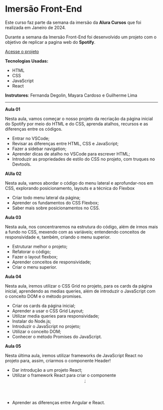 # Imersão Front-End

Este curso faz parte da semana da imersão da **Alura Cursos** que foi realizada em Janeiro de 2024.

Durante a semana da Imersão Front-End foi desenvolvido um projeto com o objetivo de replicar a pagina web do **Spotify**.

[Acesse o projeto](https://albertobtlima.github.io/Alura-imersao-front-end/)

**Tecnologias Usadas:**
* HTML 
* CSS
* JavaScript
* React

**Instrutores**: Fernanda Degolin, Mayara Cardoso e Guilherme Lima

---

**Aula 01**

Nesta aula, vamos começar o nosso projeto da recriação da página inicial do Spotify por meio do HTML e do CSS, aprenda atalhos, recursos e as diferenças entre os códigos.

* Entrar no VSCode;
* Revisar as diferenças entre HTML, CSS e JavaScript;
* Fazer a sidebar navigation;
* Aprender dicas de atalho no VSCode para escrever HTML;
* Introduzir as propriedades de estilo do CSS no projeto, com truques no Devtools.

**AUla 02**

Nesta aula, vamos abordar o código do menu lateral e aprofundar-nos em CSS, explorando posicionamento, layouts e a técnica do Flexbox

* Criar todo menu lateral da página;
* Aprender os fundamentos do CSS Flexbox;
* Saber mais sobre posicionamentos no CSS.

**Aula 03**

Nesta aula, nos concentraremos na estrutura do código, além de irmos mais a fundo no CSS, mexendo com as variáveis; entendendo conceitos de responsividade e, também, criando o menu superior.

* Estruturar melhor o projeto;
* Refatorar o código;
* Fazer o layout flexbox;
* Aprender conceitos de responsividade;
* Criar o menu superior.

**Aula 04**

Nesta aula, iremos utilizar o CSS Grid no projeto, para os cards da página inicial, aprendendo as medias queries, além de introduzir o JavaScript com o conceito DOM e o método promises.

* Criar os cards da página inicial;
* Aprender a usar o CSS Grid Layout;
* Utilizar media queries para responsividade;
* Instalar do Node.js;
* Introduzir o JavaScript no projeto;
* Utilizar o conceito DOM;
* Conhecer o método Promises do JavaScript.

**Aula 05**

Nesta última aula, iremos utilizar frameworks de JavaScript React no projeto para, assim, criarmos o componente Header!

* Dar introdução a um projeto React;
* Utilizar o framework React para criar o componente <Header>;
* Aprender as diferenças entre Angular e React.
